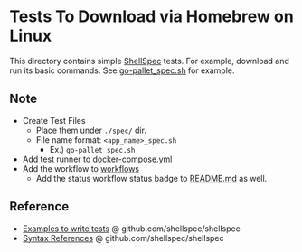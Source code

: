 # Tests To Download via Homebrew on Linux

This directory contains simple [ShellSpec](https://github.com/shellspec/shellspec) tests.
For example, download and run its basic commands.
See [go-pallet_spec.sh](./spec/go-pallet_spec.sh) for example.

## Note

- Create Test Files
  - Place them under `./spec/` dir.
  - File name format: `<app_name>_spec.sh`
    - Ex.) `go-pallet_spec.sh`
- Add test runner to [docker-compose.yml](../docker-compose.yml)
- Add the workflow to [workflows](../.github/workflows)
  - Add the status workflow status badge to [README.md](../README.md) as well.

## Reference

- [Examples to write tests](https://github.com/shellspec/shellspec/tree/master/examples/spec) @ github.com/shellspec/shellspec
- [Syntax References](https://github.com/shellspec/shellspec/blob/master/docs/references.md) @ github.com/shellspec/shellspec
